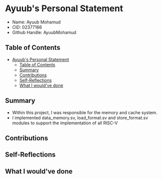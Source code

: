 # Ayuub's Personal Statement

- Name: Ayuub Mohamud
- CID: 02377166
- Github Handle: AyuubMohamud

## Table of Contents
- [Ayuub's Personal Statement](#ayuubs-personal-statement)
  - [Table of Contents](#table-of-contents)
  - [Summary](#summary)
  - [Contributions](#contributions)
  - [Self-Reflections](#self-reflections)
  - [What I would've done](#what-i-wouldve-done)
## Summary
- Within this project, I was responsible for the memory and cache system.
- I implemented data_memory.sv, load_format.sv and store_format.sv modules to support the implementation of all RISC-V
## Contributions
## Self-Reflections
## What I would've done